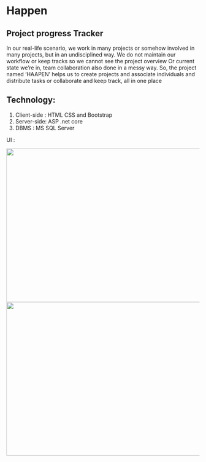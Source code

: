 # Happen
## Project progress Tracker

In our real-life scenario, we work in many projects or somehow involved in many projects, but in an undisciplined way. We do not maintain our workflow or keep tracks so we cannot see the project overview Or current state we’re in, team collaboration also done in a messy way. So, the project named ‘HAAPEN’ helps us to create projects and associate individuals and distribute tasks or collaborate and keep track, all in one place

## Technology:
1. Client-side : HTML CSS and Bootstrap 
2. Server-side: ASP .net core
3. DBMS : MS SQL Server

UI :

<img src="https://user-images.githubusercontent.com/32242297/89792772-cfe05280-db46-11ea-9f40-6fdd32d9267b.jpg" width="1000" height="400" />

<img src="https://user-images.githubusercontent.com/32242297/89792766-ce168f00-db46-11ea-938d-760ba249843b.jpg" width="1000" height="400" />
